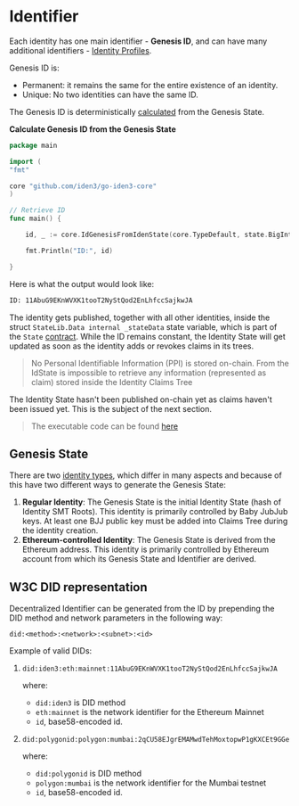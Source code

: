 # Identifier

Each identity has one main identifier - **Genesis ID**, and can have many additional identifiers - [Identity Profiles](./identity-profile.md).

Genesis ID is:

- Permanent: it remains the same for the entire existence of an identity.
- Unique: No two identities can have the same ID.

The Genesis ID is deterministically [calculated](https://docs.iden3.io/protocol/spec/#genesis-id) from the Genesis State.

**Calculate Genesis ID from the Genesis State**

```go
package main

import (
"fmt"

core "github.com/iden3/go-iden3-core"
)

// Retrieve ID
func main() {

    id, _ := core.IdGenesisFromIdenState(core.TypeDefault, state.BigInt())

    fmt.Println("ID:", id)

}
```

Here is what the output would look like: 

```bash
ID: 11AbuG9EKnWVXK1tooT2NyStQod2EnLhfccSajkwJA
```

The identity gets published, together with all other identities, inside the struct `StateLib.Data internal _stateData` state variable, which is part of the `State` [contract](../../contracts/contracts.md). While the ID remains constant, the Identity State will get updated as soon as the identity adds or revokes claims in its trees. 

> No Personal Identifiable Information (PPI) is stored on-chain. From the IdState is impossible to retrieve any information (represented as claim) stored inside the Identity Claims Tree

The Identity State hasn't been published on-chain yet as claims haven't been issued yet. This is the subject of the next section.

> The executable code can be found [here](https://github.com/0xPolygonID/tutorial-examples/blob/main/issuer-protocol/main.go#L133)

## Genesis State

There are two [identity types](./identity-types.md), which differ in many aspects and because of this have two different ways to generate the Genesis State:

1. **Regular Identity**: The Genesis State is the initial Identity State (hash of Identity SMT Roots). This identity is primarily controlled by Baby JubJub keys. At least one BJJ public key must be added into Claims Tree during the identity creation.
2. **Ethereum-controlled Identity**: The Genesis State is derived from the Ethereum address. This identity is primarily controlled by Ethereum account from which its Genesis State and Identifier are derived.

## W3C DID representation

Decentralized Identifier can be generated from the ID by prepending the DID method and network parameters in the following way:

```
did:<method>:<network>:<subnet>:<id>
```

Example of valid DIDs:

1.
    ```
    did:iden3:eth:mainnet:11AbuG9EKnWVXK1tooT2NyStQod2EnLhfccSajkwJA
    ```
    where:
    * `did:iden3` is DID method  
    * `eth:mainnet` is the network identifier for the Ethereum Mainnet
    * `id`, base58-encoded id.  

2.
    ```
    did:polygonid:polygon:mumbai:2qCU58EJgrEMAMwdTehMoxtopwP1gKXCEt9GGeVDaG
    ```
    where:
    * `did:polygonid` is DID method  
    * `polygon:mumbai` is the network identifier for the Mumbai testnet  
    * `id`, base58-encoded id.  
